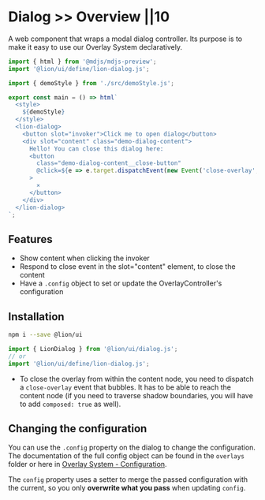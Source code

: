 # Dialog >> Overview ||10

A web component that wraps a modal dialog controller.
Its purpose is to make it easy to use our Overlay System declaratively.

```js script
import { html } from '@mdjs/mdjs-preview';
import '@lion/ui/define/lion-dialog.js';

import { demoStyle } from './src/demoStyle.js';
```

```js preview-story
export const main = () => html`
  <style>
    ${demoStyle}
  </style>
  <lion-dialog>
    <button slot="invoker">Click me to open dialog</button>
    <div slot="content" class="demo-dialog-content">
      Hello! You can close this dialog here:
      <button
        class="demo-dialog-content__close-button"
        @click=${e => e.target.dispatchEvent(new Event('close-overlay', { bubbles: true }))}
      >
        ⨯
      </button>
    </div>
  </lion-dialog>
`;
```

## Features

- Show content when clicking the invoker
- Respond to close event in the slot="content" element, to close the content
- Have a `.config` object to set or update the OverlayController's configuration

## Installation

```bash
npm i --save @lion/ui
```

```js
import { LionDialog } from '@lion/ui/dialog.js';
// or
import '@lion/ui/define/lion-dialog.js';
```

- To close the overlay from within the content node, you need to dispatch a `close-overlay` event that bubbles.
  It has to be able to reach the content node (if you need to traverse shadow boundaries, you will have to add `composed: true` as well).

## Changing the configuration

You can use the `.config` property on the dialog to change the configuration.
The documentation of the full config object can be found in the `overlays` folder or here in [Overlay System - Configuration](../../fundamentals/systems/overlays/configuration.md).

The `config` property uses a setter to merge the passed configuration with the current, so you only **overwrite what you pass** when updating `config`.

